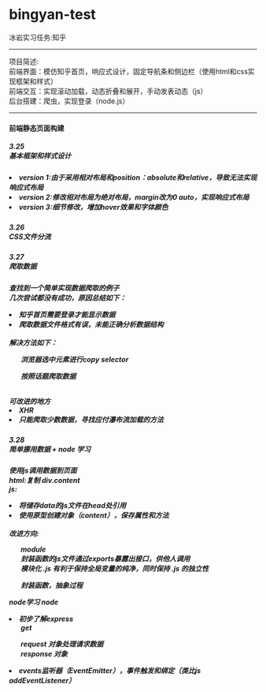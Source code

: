# bingyan-test
冰岩实习任务:知乎
<hr>
项目简述:
<br>前端界面：模仿知乎首页，响应式设计，固定导航条和侧边栏（使用html和css实现框架和样式）
<br>前端交互：实现滚动加载，动态折叠和展开，手动发表动态（js）
<br>后台搭建：爬虫，实现登录（node.js）
<hr>
<h4>前端静态页面构建<h4>
<h5>3.25<br>基本框架和样式设计<h5>
<li>version 1:由于采用相对布局和position：absolute和relative，导致无法实现响应式布局</li>
<li>version 2:修改相对布局为绝对布局，margin改为0 auto，实现响应式布局</li>
<li>version 3:细节修改，增加hover效果和字体颜色</li>
<h5>3.26<br>CSS文件分流<h5>
<h5>3.27<br>爬取数据<h5>
<p>查找到一个简单实现数据爬取的例子
<br>几次尝试都没有成功，原因总结如下：
<li>知乎首页需要登录才能显示数据</li>
<li>爬取数据文件格式有误，未能正确分析数据结构</li>
<br>解决方法如下：
<ol>浏览器选中元素进行copy selector</ol>
<ol>按照话题爬取数据</ol>
<br>可改进的地方
<li>XHR</li>
<li>只能爬取少数数据，寻找应付瀑布流加载的方法</li>
</p>
<h5>3.28<br>简单挪用数据 + node 学习<h5>
<p>使用js调用数据到页面
<br>html:复制 div.content 
<br>js: 
<li>将储存data的js文件在head处引用</li>
<li>使用原型创建对象（content），保存属性和方法</li>
<br>改进方向:
<ol>module
<br>封装函数的js文件通过exports暴露出接口，供他人调用
<br>模块化 .js 有利于保持全局变量的纯净，同时保持 .js 的独立性</ol>
<ol>封装函数，抽象过程</ol>
</p>
<p>node学习
<a>node</a>
<li>初步了解express
<ol>get</ol>
<ol>request 对象处理请求数据
<br>response 对象</ol>
</li>
<li>events监听器（EventEmitter），事件触发和绑定（类比js addEventListener）</li>
</p>

